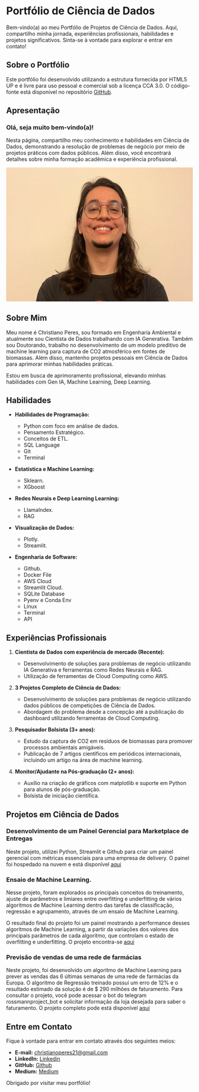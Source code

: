 # Portfólio de Ciência de Dados

Bem-vindo(a) ao meu Portfólio de Projetos de Ciência de Dados. Aqui, compartilho minha jornada, experiências profissionais, habilidades e projetos significativos. Sinta-se à vontade para explorar e entrar em contato!

## Sobre o Portfólio

Este portfólio foi desenvolvido utilizando a estrutura fornecida por HTML5 UP e é livre para uso pessoal e comercial sob a licença CCA 3.0. O código-fonte está disponível no repositório [GitHub](https://github.com/seuusuario/seurepositorio).

## Apresentação

### Olá, seja muito bem-vindo(a)!

Nesta página, compartilho meu conhecimento e habilidades em Ciência de Dados, demonstrando a resolução de problemas de negócio por meio de projetos práticos com dados públicos. Além disso, você encontrará detalhes sobre minha formação acadêmica e experiência profissional.

![Imagem de Perfil](images/profile_picture_4.jpg)

## Sobre Mim

Meu nome é Christiano Peres, sou formado em Engenharia Ambiental e atualmente sou Cientista de Dados trabalhando com IA Generativa. Também sou Doutorando, trabalho no desenvolvimento de um modelo preditivo de machine learning para captura de CO2 atmosférico em fontes de biomassas. Além disso, mantenho projetos pessoais em Ciência de Dados para aprimorar minhas habilidades práticas.

Estou em busca de aprimoramento profissional, elevando minhas habilidades com Gen IA, Machine Learning, Deep Learning.

## Habilidades

- **Habilidades de Programação:**
  - Python com foco em análise de dados.
  - Pensamento Estratégico.
  - Conceitos de ETL.
  - SQL Language
  - Git
  - Terminal

- **Estatística e Machine Learning:**
  - Sklearn.
  - XGboost

- **Redes Neurais e Deep Learning Learning:**
  - LlamaIndex.
  - RAG

- **Visualização de Dados:**
  - Plotly.
  - Streamlit.

- **Engenharia de Software:**
  - Github.
  - Docker File
  - AWS Cloud
  - Streamlit Cloud.
  - SQLite Database
  - Pyenv e Conda Env
  - Linux
  - Terminal
  - API

## Experiências Profissionais

1. **Cientista de Dados com experiência de mercado (Recente):**
   - Desenvolvimento de soluções para problemas de negócio utilizando IA Generativa e ferramentas como Redes Neurais e RAG.
   - Utilização de ferramentas de Cloud Computing como AWS.

2. **3 Projetos Completo de Ciência de Dados:**
   - Desenvolvimento de soluções para problemas de negócio utilizando dados públicos de competições de Ciência de Dados.
   - Abordagem do problema desde a concepção até a publicação do dashboard utilizando ferramentas de Cloud Computing.

3. **Pesquisador Bolsista (3+ anos):**
   - Estudo da captura de CO2 em resíduos de biomassas para promover processos ambientais amigáveis.
   - Publicação de 7 artigos científicos em periódicos internacionais, incluindo um artigo na área de machine learning.

4. **Monitor/Ajudante na Pós-graduação (2+ anos):**
   - Auxílio na criação de gráficos com matplotlib e suporte em Python para alunos de pós-graduação.
   - Bolsista de iniciação científica.

## Projetos em Ciência de Dados

### Desenvolvimento de um Painel Gerencial para Marketplace de Entregas

Neste projeto, utilizei Python, Streamlit e Github para criar um painel gerencial com métricas essenciais para uma empresa de delivery. O painel foi hospedado na nuvem e está disponível [aqui](https://github.com/ChristianoDS/zomato_project)

### Ensaio de Machine Learning.

Nesse projeto, foram explorados os principais conceitos do treinamento, ajuste de parâmetros e limiares entre overfitting e underfitting de vários algoritmos de Machine Learning dentro das tarefas de classificação, regressão e agrupamento, através de um ensaio de Machine Learning.

O resultado final do projeto foi um painel mostrando a performance desses algoritmos de Machine Learning, a partir da variações dos valores dos principais parâmetros de cada algoritmo, que controlam o estado de overfitting e underfitting. O projeto encontra-se [aqui](https://github.com/ChristianoDS/ensaio-machine-learning)

### Previsão de vendas de uma rede de farmácias
Neste projeto, foi desenvolvido um algoritmo de Machine Learning para prever as vendas das 6 últimas semanas de uma rede de farmácias da Europa. O algoritmo de Regressão treinado possui um erro de 12% e o resultado estimado da solução é de $ 290 milhões de faturamento. Para consultar o projeto, você pode acessar o bot do telegram rossmannproject_bot e solicitar informação da loja desejada para saber o faturamento. O projeto completo pode está disponível [aqui](https://github.com/ChristianoDS/rossmann_project)


## Entre em Contato

Fique à vontade para entrar em contato através dos seguintes meios:

- **E-mail:** [christianoperes21@gmail.com](mailto:christianoperes21@gmail.com)
- **LinkedIn:** [Linkedin](https://www.linkedin.com/in/christiano-bruneli-peres-69918a207/)
- **GitHub:** [Github](https://github.com/ChristianoDS)
- **Medium:** [Medium](https://medium.com/@christianoDS)

Obrigado por visitar meu portfólio!


